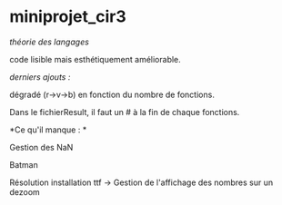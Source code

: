 # miniprojet_cir3
*théorie des langages*

code lisible mais esthétiquement améliorable.

*derniers ajouts :* 

dégradé (r->v->b) en fonction du nombre de fonctions.

Dans le fichierResult, il faut un # à la fin de chaque fonctions.

*Ce qu'il manque : *

Gestion des NaN

Batman

Résolution installation ttf -> Gestion de l'affichage des nombres sur un dezoom
